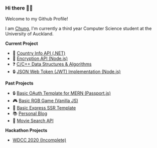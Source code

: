 ### Hi there 🙋‍♂️

Welcome to my Github Profile! 

I am [Chung](http://chunghak.tech), I'm currently a third year Computer Science student at the University of Auckland. 

 <!-- **:mortar_board: University Studies** -->

**Current Project**
- :round_pushpin: [Country Info API (.NET)](https://github.com/chunghakngor/country-api)
- :key: [Encryption API (Node.js)](https://github.com/chunghakngor/nodejs-encryption-api)
- :question: [C/C++ Data Structures & Algorithms](https://github.com/chunghakngor/ds-algo)
- :lock: [JSON Web Token (JWT) Implementation (Node.js)](https://github.com/chunghakngor/)


**Past Projects**
- :lock: [Basic OAuth Template for MERN (Passport.js)](https://github.com/chunghakngor/OAuth)
- :video_game: [Basic RGB Game (Vanilla JS)](https://github.com/chunghakngor/RGB-Color-Game)
- :bookmark_tabs: [Basic Express SSR Template](https://github.com/chunghakngor/express-template)
- :books: [Personal Blog](https://github.com/chunghakngor/demo-blog)
- :movie_camera: [Movie Search API](https://github.com/chunghakngor/demo-movie-api)

**Hackathon Projects**
- [WDCC 2020 (Incomplete)](https://github.com/chunghakngor/WDCC-Hackathon)

